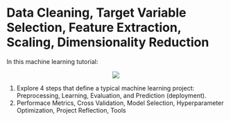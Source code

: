 # Data Cleaning, Target Variable Selection, Feature Extraction, Scaling, Dimensionality Reduction

In this machine learning tutorial: 

<p align="center">
  <img src="https://cdn-images-1.medium.com/max/800/1*iPgIcpnc-nzkigs6RaTZBw.png">
</p>

1. Explore 4 steps that define a typical machine learning project: Preprocessing, Learning, Evaluation, and Prediction (deployment).
2. Performace Metrics, Cross Validation, Model Selection, Hyperparameter Optimization, Project Reflection, Tools
